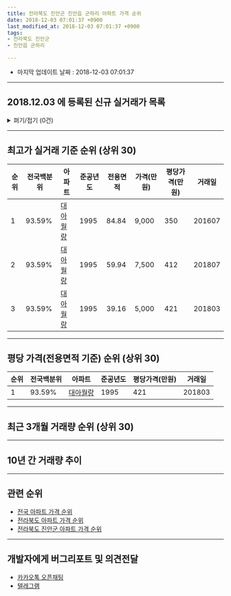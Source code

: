 ```yaml
---
title: 전라북도 진안군 진안읍 군하리 아파트 가격 순위
date: 2018-12-03 07:01:37 +0900
last_modified_at: 2018-12-03 07:01:37 +0900
tags:
- 전라북도 진안군
- 진안읍 군하리

---
```


* 마지막 업데이트 날짜 : 2018-12-03 07:01:37

---

## 2018.12.03 에 등록된 신규 실거래가 목록

<details>
<summary>펴기/접기 (0건)</summary>
<div markdown="1">

|아파트|전국백분위|준공년도|전용면적|가격(만원)|평당가격(만원)|거래일|
|---|---|---|---|---|---|---|
|없음|||||||


</div>
</details>

---

## 최고가 실거래 기준 순위 (상위 30)


|순위|전국백분위|아파트|준공년도|전용면적|가격(만원)|평당가격(만원)|거래일|
|---|---|---|---|---|---|---|---|
|1|93.59%|[대아월랑](https://search.naver.com/search.naver?query=%EC%A0%84%EB%9D%BC%EB%B6%81%EB%8F%84+%EC%A7%84%EC%95%88%EA%B5%B0+%EC%A7%84%EC%95%88%EC%9D%8D+%EA%B5%B0%ED%95%98%EB%A6%AC+%EB%8C%80%EC%95%84%EC%9B%94%EB%9E%91)|1995|84.84|9,000|350|201607|
|2|93.59%|[대아월랑](https://search.naver.com/search.naver?query=%EC%A0%84%EB%9D%BC%EB%B6%81%EB%8F%84+%EC%A7%84%EC%95%88%EA%B5%B0+%EC%A7%84%EC%95%88%EC%9D%8D+%EA%B5%B0%ED%95%98%EB%A6%AC+%EB%8C%80%EC%95%84%EC%9B%94%EB%9E%91)|1995|59.94|7,500|412|201807|
|3|93.59%|[대아월랑](https://search.naver.com/search.naver?query=%EC%A0%84%EB%9D%BC%EB%B6%81%EB%8F%84+%EC%A7%84%EC%95%88%EA%B5%B0+%EC%A7%84%EC%95%88%EC%9D%8D+%EA%B5%B0%ED%95%98%EB%A6%AC+%EB%8C%80%EC%95%84%EC%9B%94%EB%9E%91)|1995|39.16|5,000|421|201803|


---

## 평당 가격(전용면적 기준) 순위 (상위 30)


|순위|전국백분위|아파트|준공년도|평당가격(만원)|거래일|
|---|---|---|---|---|---|
|1|93.59%|[대아월랑](https://search.naver.com/search.naver?query=%EC%A0%84%EB%9D%BC%EB%B6%81%EB%8F%84+%EC%A7%84%EC%95%88%EA%B5%B0+%EC%A7%84%EC%95%88%EC%9D%8D+%EA%B5%B0%ED%95%98%EB%A6%AC+%EB%8C%80%EC%95%84%EC%9B%94%EB%9E%91)|1995|421|201803|


---

## 최근 3개월 거래량 순위 (상위 30)


<div style="width:100%;">
    <canvas id="deal_count_ranking" height="250"></canvas>
</div>


<script>
new Chart(document.getElementById("deal_count_ranking"), {
    type: 'horizontalBar',
    data: {
        labels: ['대아월랑'],
        datasets: [{
            label: '실거래 수',
            data: [2],
            borderColor: "rgba(255, 0, 128, 1)",
            backgroundColor: "rgba(255, 0, 128, 0.5)",
            fill: false,
        }]
    },
    options: {
        responsive: true,
        title: {
            display: true,
            text: '최근 3개월 거래량 순위'
        },
        tooltips: {
            mode: 'index',
            intersect: false,
            callbacks: {
                title: function(tooltipItems, data) {
                    return "실거래 수:";
                },
                label: function(tooltipItem, data) {
                    return data.labels[tooltipItem.index] + ": " + tooltipItem.xLabel;
                }
            }
        },
        hover: {
            mode: 'nearest',
            intersect: true
        },
        scales: {
            xAxes: [{
                display: true,
                scaleLabel: {
                    display: true,
                    labelString: '실거래 수'
                },
                ticks: {
                    suggestedMin: 0,
                }
            }],
            yAxes: [{
                display: true,
                ticks: {
                    autoSkip: false,
                    callback: function(value, index, values) {
                        if (value.length > 15)
                            return value.substr(0, 13) + "...";
                        else
                            return value;
                    }
                },
                scaleLabel: {
                    display: false,
                }
            }]
        }
    }
});

</script>


---

## 10년 간 거래량 추이


<div style="width:100%;">
    <canvas id="deal_progress" height="250"></canvas>
</div>

<script>
new Chart(document.getElementById("deal_progress"), {
    type: 'line',
    data: {
        labels: ['200812','200901','200902','200903','200904','200905','200906','200907','200908','200909','200910','200911','200912','201001','201002','201003','201004','201005','201006','201007','201008','201009','201010','201011','201012','201101','201102','201103','201104','201105','201106','201107','201108','201109','201110','201111','201112','201201','201202','201203','201204','201205','201206','201207','201208','201209','201210','201211','201212','201301','201302','201303','201304','201305','201306','201307','201308','201309','201310','201311','201312','201401','201402','201403','201404','201405','201406','201407','201408','201409','201410','201411','201412','201501','201502','201503','201504','201505','201506','201507','201508','201509','201510','201511','201512','201601','201602','201603','201604','201605','201606','201607','201608','201609','201610','201611','201612','201701','201702','201703','201704','201705','201706','201707','201708','201709','201710','201711','201712','201801','201802','201803','201804','201805','201806','201807','201808','201809','201810','201811','201812'],
        datasets: [{
            label: '실거래 수',
            pointRadius: 1,
            data: [0, 1, 1, 1, 0, 0, 1, 1, 0, 3, 2, 1, 2, 0, 1, 2, 4, 1, 1, 1, 2, 1, 1, 0, 2, 2, 3, 0, 2, 0, 0, 3, 1, 1, 3, 1, 1, 1, 7, 3, 0, 0, 2, 1, 0, 2, 1, 3, 1, 0, 1, 0, 2, 0, 2, 0, 0, 0, 3, 1, 0, 1, 1, 4, 1, 5, 0, 0, 0, 0, 0, 2, 1, 3, 0, 2, 1, 1, 0, 0, 1, 0, 1, 1, 2, 1, 1, 2, 1, 1, 0, 3, 1, 0, 1, 0, 1, 3, 0, 0, 1, 1, 2, 1, 0, 2, 2, 0, 1, 1, 1, 2, 0, 0, 3, 2, 1, 1, 1, 1, 0],
            borderColor: "rgba(255, 201, 14, 1)",
            backgroundColor: "rgba(255, 201, 14, 0.5)",
            fill: true,
        }]
    },
    options: {
        responsive: true,
        title: {
            display: true,
            text: '10년간 거래량 추이'
        },
        tooltips: {
            mode: 'index',
            intersect: false,
        },
        hover: {
            mode: 'nearest',
            intersect: true
        },
        scales: {
            xAxes: [{
                display: true,
                scaleLabel: {
                    display: true,
                    labelString: '년/월'
                }
            }],
            yAxes: [{
                display: true,
                ticks: {
                    suggestedMin: 0,
                },
                scaleLabel: {
                    display: true,
                    labelString: '실거래 수'
                }
            }]
        }
    }
});

</script>


---

## 관련 순위

- [전국 아파트 가격 순위](https://inasie.github.io/apt-ranking/전국)
- [전라북도 아파트 가격 순위](https://inasie.github.io/apt-ranking/전라북도)
- [전라북도 진안군 아파트 가격 순위](https://inasie.github.io/apt-ranking/전라북도-진안군)


---

## 개발자에게 버그리포트 및 의견전달

- [카카오톡 오픈채팅](https://open.kakao.com/o/gLJUAP4)
- [텔레그램](https://t.me/inasie)

